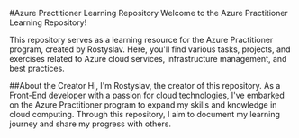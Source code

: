 #Azure Practitioner Learning Repository
Welcome to the Azure Practitioner Learning Repository!

This repository serves as a learning resource for the Azure Practitioner program, created by Rostyslav. Here, you'll find various tasks, projects, and exercises related to Azure cloud services, infrastructure management, and best practices.

##About the Creator
Hi, I'm Rostyslav, the creator of this repository. As a Front-End developer with a passion for cloud technologies, I've embarked on the Azure Practitioner program to expand my skills and knowledge in cloud computing. Through this repository, I aim to document my learning journey and share my progress with others.